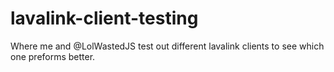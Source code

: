 # lavalink-client-testing
Where me and @LolWastedJS test out different lavalink clients to see which one preforms better.
